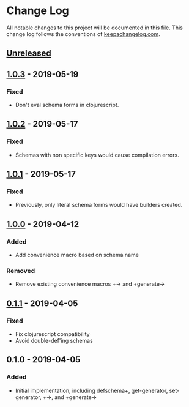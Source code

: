 # Change Log
All notable changes to this project will be documented in this file. This change log follows the conventions of [keepachangelog.com](http://keepachangelog.com/).

## [Unreleased]

## [1.0.3] - 2019-05-19
### Fixed
- Don't eval schema forms in clojurescript.

## [1.0.2] - 2019-05-17
### Fixed
- Schemas with non specific keys would cause compilation errors.

## [1.0.1] - 2019-05-17
### Fixed
- Previously, only literal schema forms would have builders created.

## [1.0.0] - 2019-04-12
### Added
- Add convenience macro based on schema name
### Removed
- Remove existing convenience macros +-> and +generate->

## [0.1.1] - 2019-04-05
### Fixed
- Fix clojurescript compatibility
- Avoid double-def'ing schemas

## 0.1.0 - 2019-04-05
### Added
- Initial implementation, including defschema+, get-generator, set-generator, +->, and +generate->


[Unreleased]: https://github.com/travelboss/schema-plus/compare/1.0.3...HEAD
[1.0.3]: https://github.com/travelboss/schema-plus/compare/1.0.2...1.0.3
[1.0.2]: https://github.com/travelboss/schema-plus/compare/1.0.1...1.0.2
[1.0.1]: https://github.com/travelboss/schema-plus/compare/1.0.0...1.0.1
[1.0.0]: https://github.com/travelboss/schema-plus/compare/0.1.1...1.0.0
[0.1.1]: https://github.com/travelboss/schema-plus/compare/0.1.0...0.1.1
